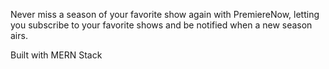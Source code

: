 Never miss a season of your favorite show again with PremiereNow, letting you subscribe to your favorite shows and be notified when a new season airs.

Built with MERN Stack
